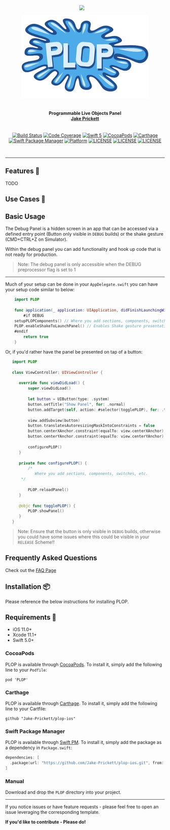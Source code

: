 
<img src="https://github.com/Jake-Prickett/plop-ios/blob/master/Documentation/Images/PLOP_Demo.gif?raw=true" width="270" align="right">

</br>

<p align="center">
<img src="https://raw.githubusercontent.com/Jake-Prickett/plop-ios/master/Documentation/Images/logo_image.png" width="400">

<H4 align="center">
<br>
Programmable Live Objects Panel
<br><a href="https://github.com/Jake-Prickett">Jake Prickett</a>
</H4>
</p>

<p align="center">
<br>
<a href="https://travis-ci.org/Jake-Prickett/plop-ios"><img alt="Build Status" src="https://travis-ci.org/Jake-Prickett/plop-ios.svg?branch=master"/></a>
<a href="https://codecov.io/gh/Jake-Prickett/plop-ios"><img alt="Code Coverage" src="https://codecov.io/gh/Jake-Prickett/plop-ios/branch/master/graph/badge.svg"/></a>
<a href="https://developer.apple.com/swift"><img alt="Swift 5" src="https://img.shields.io/badge/language-Swift_5-orange.svg"/></a>
<a href="https://cocoapods.org/pods/PLOP"><img alt="CocoaPods" src="https://img.shields.io/cocoapods/v/PLOP.svg"/></a>
<a href="https://github.com/Carthage/Carthage"><img alt="Carthage" src="https://img.shields.io/badge/carthage-compatible-4BC51D.svg?style=flat)"/></a>
<a href="https://swift.org/package-manager"><img alt="Swift Package Manager" src="https://img.shields.io/badge/swift pm-compatible-yellow.svg"/></a>
<a href="https://cocoapods.org/pods/PLOP"><img alt="Platform" src="https://img.shields.io/cocoapods/p/PLOP.svg"/></a>
<a href="https://github.com/Jake-Prickett/plop-ios/blob/master/LICENSE"><img alt="LICENSE" src="https://img.shields.io/cocoapods/l/PLOP"></a>
<a href="https://cocoapods.org/pods/PLOP"><img alt="LICENSE" src="https://img.shields.io/github/release-date/Jake-Prickett/plop-ios"></a>
<a href="https://cocoapods.org/pods/PLOP"><img alt="LICENSE" src="https://img.shields.io/github/last-commit/Jake-Prickett/plop-ios?style=plastic"></a>
</p>
</br>

---

## Features 🎁

TODO

## Use Cases 📱

## Basic Usage
The Debug Panel is a hidden screen in an app that can be accessed via a defined entry point (Button only visible in `DEBUG` builds) or the shake gesture (CMD+CTRL+Z on Simulator).

Within the debug panel you can add functionality and hook up code that is not ready for production. 

> Note: The debug panel is only accessible when the DEBUG preprocessor flag is set to 1

---

Much of your setup can be done in your `AppDelegate.swift` you can have your setup code similar to below:

```swift
    import PLOP

    func application(_ application: UIApplication, didFinishLaunchingWithOptions launchOptions: [UIApplication.LaunchOptionsKey: Any]?) -> Bool {
        #if DEBUG
	setupPLOPComponents() // Where you add sections, components, switches, etc.
	PLOP.enableShakeToLaunchPanel() // Enables Shake gesture presentation
	#endif
        return true
    }
```

Or, if you'd rather have the panel be presented on tap of a button:

```swift
   import PLOP
   
   class ViewController: UIViewController {

      override func viewDidLoad() {
          super.viewDidLoad()

          let button = UIButton(type: .system)
          button.setTitle("Show Panel", for: .normal)
          button.addTarget(self, action: #selector(togglePLOP), for: .touchUpInside)

          view.addSubview(button)
          button.translatesAutoresizingMaskIntoConstraints = false
          button.centerXAnchor.constraint(equalTo: view.centerXAnchor).isActive = true
          button.centerYAnchor.constraint(equalTo: view.centerYAnchor).isActive = true

          configurePLOP()
      }

      private func configurePLOP() {
          /*
    	     Where you add sections, components, switches, etc.
  	   */

          PLOP.reloadPanel()
      }

      @objc func togglePLOP() {
          PLOP.showPanel()
      }
   }  
```

> Note: Ensure that the button is only visible in `DEBUG` builds, otherwise you could have some issues where this could be visible in your `RELEASE` Scheme!!

## Frequently Asked Questions

Check out the [FAQ Page](https://github.com/Jake-Prickett/plop-ios/blob/master/Documentation/FAQ.md>)

## Installation 📦

Please reference the below instructions for installing PLOP.

## Requirements 📝
* iOS 11.0+
* Xcode 11.1+
* Swift 5.0+

### CocoaPods
PLOP is available through [CocoaPods](<https://cocoapods.org/>). To install it, simply add the following line to your `Podfile`:

	pod 'PLOP'

### Carthage

PLOP is available through [Carthage](<https://github.com/Carthage/Carthage>). To install it, simply add the following line to your Cartfile:

	github "Jake-Prickett/plop-ios"

### Swift Package Manager
PLOP is available through [Swift PM](<https://swift.org/package-manager/>). To install it, simply add the package as a dependency in `Package.swift`:

```swift
dependencies: [
  .package(url: "https://github.com/Jake-Prickett/plop-ios.git", from: "1.0.0"),
]
```

### Manual
Download and drop the `PLOP` directory into your project.

---

If you notice issues or have feature requests - please feel free to open an issue leveraging the corresponding template. 

**If you'd like to contribute - Please do!**
